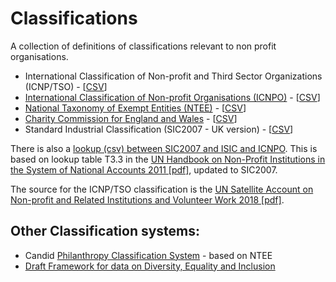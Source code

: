 # Classifications

A collection of definitions of classifications relevant to non profit organisations.

 - International Classification of Non-profit and Third Sector Organizations (ICNP/TSO) - [[CSV](classification/icnptso.csv)]
 - [International Classification of Non-profit Organisations (ICNPO)](classification/icnpo.md) - [[CSV](classification/icnpo.csv)]
 - [National Taxonomy of Exempt Entities (NTEE)](classification/ntee.md) - [[CSV](classification/ntee.csv)]
 - [Charity Commission for England and Wales](classification/ccew.md) - [[CSV](classification/ccew.csv)]
 - Standard Industrial Classification (SIC2007 - UK version) - [[CSV](classification/sic2007.csv)]

There is also a [lookup (csv) between SIC2007 and ISIC and ICNPO](classification/icnpo_sic_lookup.csv). This is based on lookup table T3.3 in the [UN Handbook on Non-Profit Institutions in the System of National Accounts 2011 [pdf]](http://ccss.jhu.edu/wp-content/uploads/downloads/2011/08/UNHB_English.pdf), updated to SIC2007.

The source for the ICNP/TSO classification is the [UN Satellite Account on Non-profit and Related Institutions and Volunteer Work 2018 [pdf]](https://unstats.un.org/unsd/nationalaccount/docs/UN_TSE_HB_FNL_web.pdf).

## Other Classification systems:

- Candid [Philanthropy Classification System](https://taxonomy.candid.org/resources/downloads/full-pcs-taxonomy-with-definitions) - based on NTEE
- [Draft Framework for data on Diversity, Equality and Inclusion](https://www.tsiconsultancy.com/updated-dei-data-group-population-framework/)
